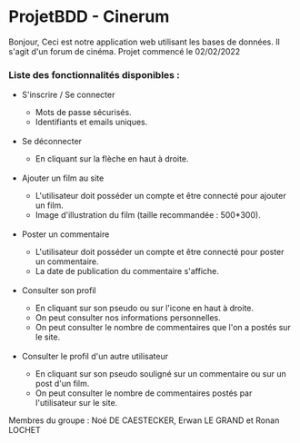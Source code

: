 # ProjetBDD - Cinerum

Bonjour,
Ceci est notre application web utilisant les bases de données. Il s'agit d'un forum de cinéma.
Projet commencé le 02/02/2022

<h3>Liste des fonctionnalités disponibles :</h3>
<ul>
  <li>S'inscrire / Se connecter</li>
  <ul>
    <li>Mots de passe sécurisés.</li>
    <li>Identifiants et emails uniques.</li>
  </ul>
  <br>
  <li>Se déconnecter</li>
  <ul>
    <li>En cliquant sur la flèche en haut à droite.</li>
  </ul>
  <br>
  <li>Ajouter un film au site</li>
  <ul>
    <li>L'utilisateur doit posséder un compte et être connecté pour ajouter un film.</li>
    <li>Image d'illustration du film (taille recommandée : 500*300).</li>
  </ul>
  <br>
  <li>Poster un commentaire</li>
  <ul>
    <li>L'utilisateur doit posséder un compte et être connecté pour poster un commentaire.</li>
    <li>La date de publication du commentaire s'affiche.</li>
  </ul>
  <br>
  <li>Consulter son profil</li>
  <ul>
    <li>En cliquant sur son pseudo ou sur l'icone en haut à droite.</li>
    <li>On peut consulter nos informations personnelles.</li>
    <li>On peut consulter le nombre de commentaires que l'on a postés sur le site.</li>
  </ul>
  <br>
  <li>Consulter le profil d'un autre utilisateur</li>
  <ul>
    <li>En cliquant sur son pseudo souligné sur un commentaire ou sur un post d'un film.</li>
    <li>On peut consulter le nombre de commentaires postés par l'utilisateur sur le site.</li>
  </ul>
</ul>

Membres du groupe : Noé DE CAESTECKER, Erwan LE GRAND et Ronan LOCHET
